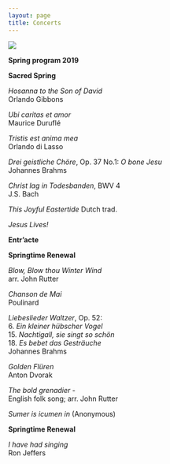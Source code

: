 ```yaml
---
layout: page
title: Concerts
---
```


<img src="/rebirth-2019-700.jpg" class="half-size-poster">

**Spring program 2019**

  **Sacred Spring**

_Hosanna to the Son of David_<br>
Orlando Gibbons

_Ubi caritas et amor_<br>
Maurice Duruflé

_Tristis est anima mea_<br>
Orlando di Lasso

_Drei geistliche Chöre_, Op. 37 No.1: _O bone Jesu_<br>
Johannes Brahms

_Christ lag in Todesbanden_, BWV 4<br>
J.S. Bach

_This Joyful Eastertide_ Dutch trad.<br>

_Jesus Lives!_


**Entr’acte**


 **Springtime Renewal**


_Blow, Blow thou Winter Wind_<br>
arr. John Rutter

_Chanson de Mai_<br>
Poulinard

_Liebeslieder Waltzer_, Op. 52:<br>
6. _Ein kleiner hübscher Vogel_<br>
15. _Nachtigall, sie singt so schön_<br>
18. _Es bebet das Gesträuche_<br>
Johannes Brahms

_Golden Flüren_<br>
Anton Dvorak

_The bold grenadier_ -<br>
English folk song; arr. John Rutter

_Sumer is icumen in_ (Anonymous)

**Springtime Renewal**

_I have had singing_<br>
Ron Jeffers
